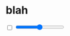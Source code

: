 # blah

<input type="checkbox" :checked="state.toggle" readonly>
<input type="range" min="0" max="10" :value="state.range" step="0.0001" @input="updateRange">

<div :style="ballStyles"></div>

<script>
// import { fromEvent, Observable, from } from 'rxjs'
// import { tap, map, mergeWith } from 'rxjs/operators'
import { createPlayer } from '../lib/player-ui'

const { pipe, pipeFromArray, map, from, Observable } = Copilot

const fromEvent = (el, event) => new Observable(sink => {
  const cb = e => sink.next(e)
  el.addEventListener(event, cb)
  return {
    unsubscribe: () => {
      el.removeEventListener(event, cb)
    }
  }
})

class PlayerObservable extends Copilot.Observable {
  constructor(totalTime){
    super(observer => {
      this.observer = observer
      observer.next(0)
    })
    this.totalTime = totalTime
  }
  seek(time){
    if (!this.observer){ return }
    this.observer.next(time)
  }
}

class TweenOperator extends Copilot.Util.Callable {
  constructor(s, e) {
    super()
    this.s = s
    this.e = e
  }

  at(t){
    return Copilot.Util.lerp(this.s, this.e, t)
  }

  __call__(source){
    return map(t => this.at(t))(source)
  }
}

function Tween(s, e){
  return new TweenOperator(s, e)
}

export default {
  name: 'Test',
  data: () => ({
    state: {}
  }),
  mounted(){
    const tween = Copilot.Tween({
      x: 300,
      y: 300,
      range: 0,
      toggle: false
    })
    .to({
      x: 500,
      range: 1,
      toggle: true
    }, '3s')
    .to('4s', {
      x: 300,
      range: 4
    })

    const meddle = this.meddle = Copilot.Meddle(tween)

    const $player = Copilot.Player(tween.duration)
    console.log($player.lift)

    const subscription = $player.pipe(
      Copilot.spreadAssign(
        tween
        , pipe(
          meddle
          // , tap(console.log)
        )
      )
    ).subscribe(state => {
      this.state = state
    }, console.error)

    const sub = fromEvent(window, 'click').pipe(
      map(e => ({ x: e.pageX, y: e.pageY }))
      , Copilot.Smoothen({
        duration: 1000,
        easing: Copilot.Easing.quadInOut
      }, this.state, () => this.state)
    ).subscribe((state) => {
      // console.log(state)
      meddle.set(state)
    })

    this.$on('hook:beforeDestroy', () => {
      sub.unsubscribe()
    })

    // for more information about creating a "player", see the player tutorial
    const player = createPlayer( this.$el, $player )
  }
  , computed: {
    ballStyles(){
      const { x, y } = this.state
      return {
        position: 'absolute',
        top: '0',
        left: '0',
        background: 'tomato',
        width: '30px',
        height: '30px',
        borderRadius: '50%',
        zIndex: 100,
        transform: `translate(${x}px, ${y}px)`
      }
    }
  }
  , methods: {
    updateRange(e){
      this.meddle.set({ range: e.target.value })
    }
  }
}

</script>
